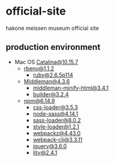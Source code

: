 # official-site
hakone meissen museum official site

## production environment
- Mac OS Catalina@10.15.7
  - rbenv@1.1.2
    - ruby@2.6.5p114
  - Middleman@4.3.6
    - middleman-minify-html@3.4.1
    - builder@3.2.4
  - npm@6.14.9
    - css-loader@3.5.3
    - node-sass@4.14.1
    - sass-loader@8.0.2
    - style-loader@1.2.1
    - webpackz@4.43.0
    - webpack-cli@3.3.11
    - jquery@3.6.0
    - lity@2.4.1
